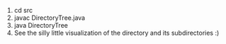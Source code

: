 1. cd src
2. javac DirectoryTree.java
3. java DirectoryTree <rootDirectoryPath>
4. See the silly little visualization of the directory and its subdirectories :)
